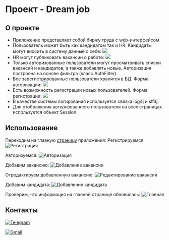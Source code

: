 # Проект - Dream job

## О проекте

* Приложение представляет собой биржу труда с web-интерфейсом
* Пользователь может быть как кандидатом так и HR. Кандидаты могут вносить в систему данные о себе:
![](images/addCandidate.png)
* HR могут публиковать вакансии о работе:
![](images/addVac.png)
* Только авторизованные пользователи могут просматривать списки вакансий и кандидатов,
  а также добавлять новые. Авторизация построена на основе фильтра (класс AuthFilter). 
* Все зарегистрированные пользователи
  хранятся в БД. Форма авторизации:
![](images/login.png)
* Есть возможность регистрации новых пользователей. Форма регистрации: 
![](images/reg.png)
* В качестве системы логирования используется связка log4j и slf4j.
* Для отображения авторизованного пользователя на всех страницах используется объект Session.


## Использование

Переходим на главную [страницу](http://localhost:8080/dreamjob/) приложения:
Регистрируемся:
![Регистрация](images/reg.png)

Авторизуемся:
![Авторизация](images/login.png)

Добавим вакансию:
![Добавление вакансии](images/addVac.png)

Отредактируем добавленную вакансию:
![Редактирование вакансии](images/editVacancy.png)

Добавим кандидата:
![Добавление кандидата](images/addCandidate.png)

Проверим, что информация на главной странице обновилась:
![Главная](images/main.png)

## Контакты
[![Telegram](https://img.shields.io/badge/Telegram-blue?logo=telegram)](https://t.me/GrokDen)

[![Gmail](https://img.shields.io/badge/Gmail-white?logo=gmail)](mailto:den.voiten@gmail.com)
